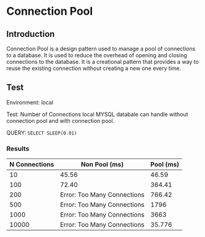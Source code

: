 # Connection Pool


## Introduction

Connection Pool is a design pattern used to manage a pool of connections to a database. It is used to reduce the overhead of opening and closing connections to the database. It is a creational pattern that provides a way to reuse the existing connection without creating a new one every time.


## Test

Environment: local

Test: Number of Connections local MYSQL databale can handle without connection pool and with connection pool.

QUERY: `SELECT SLEEP(0.01)`

### Results

| N Connections | Non Pool (ms)               | Pool (ms) |
|---------------|-----------------------------|-----------|
| 10            | 45.56                       | 46.59     |
| 100           | 72.40                       | 364.41    |
| 200           | Error: Too Many Connections | 766.42    |
| 500           | Error: Too Many Connections | 1796      |
| 1000          | Error: Too Many Connections | 3663      |
| 10000         | Error: Too Many Connections | 35.776    |

